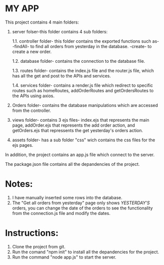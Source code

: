 # MY APP
This project contains 4 main folders:
1. server folser-this folder contains 4 sub folders:
  
    1.1. controller folder- this folder contains the exported functions such as-
      -findAll- to find all orders from yesterday in the database.
      -create- to create a new order.

    1.2. database folder- contains the connection to the database file.

    1.3. routes folder- contains the index.js file and the router.js file, which has all the get and post to the APIs and services.

    1.4. services folder- contains a render.js file which redirect to specific routes such as homeRoutes, addOrderRoutes and getOrdersRoutes to the APIs using axios.

2. Orders folder- contains the database manipulations which are accessed from the controller. 

3. views folder- contains 3 ejs files- index.ejs that represents the main page, addOrder.ejs that represents the add order action, and getOrders.ejs that repressents the get yesterday's orders action.

4. assets folder- has a sub folder "css" wich contains the css files for the ejs pages.

In addition, the project contains an app.js file which connect to the server.

The package.json file contains all the depandencies of the project.
 
# Notes:
1. I have manually inserted some rows into the database.
2. The "Get all orders from yesterday" page only shows *YESTERDAY'S* orders, you can change the date of the orders to see the functionality from the connection.js file and modify the dates.
 

# Instructions:
1. Clone the project from git.
2. Run the comand "npm init" to install all the depandencies for the project.
3. Run the command "node app.js" to start the server.


